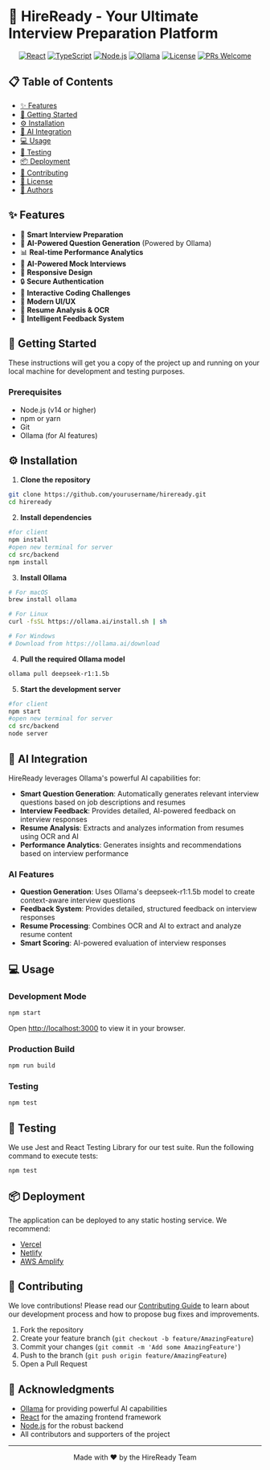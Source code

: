 # 🚀 HireReady - Your Ultimate Interview Preparation Platform

<div align="center">

[![React](https://img.shields.io/badge/React-20232A?style=for-the-badge&logo=react&logoColor=61DAFB)](https://reactjs.org/)
[![TypeScript](https://img.shields.io/badge/TypeScript-007ACC?style=for-the-badge&logo=typescript&logoColor=white)](https://www.typescriptlang.org/)
[![Node.js](https://img.shields.io/badge/Node.js-43853D?style=for-the-badge&logo=node.js&logoColor=white)](https://nodejs.org/)
[![Ollama](https://img.shields.io/badge/Ollama-FF6B6B?style=for-the-badge&logo=ollama&logoColor=white)](https://ollama.ai)
[![License](https://img.shields.io/badge/License-MIT-blue.svg)](https://opensource.org/licenses/MIT)
[![PRs Welcome](https://img.shields.io/badge/PRs-welcome-brightgreen.svg?style=flat-square)](http://makeapullrequest.com)

</div>

## 📋 Table of Contents
- [✨ Features](#-features)
- [🚀 Getting Started](#-getting-started)
- [⚙️ Installation](#️-installation)
- [🤖 AI Integration](#-ai-integration)
- [💻 Usage](#-usage)
- [🧪 Testing](#-testing)
- [📦 Deployment](#-deployment)
- [🤝 Contributing](#-contributing)
- [📄 License](#-license)
- [👥 Authors](#-authors)

## ✨ Features

- 🎯 **Smart Interview Preparation**
- 🤖 **AI-Powered Question Generation** (Powered by Ollama)
- 📊 **Real-time Performance Analytics**
- 🎤 **AI-Powered Mock Interviews**
- 📱 **Responsive Design**
- 🔒 **Secure Authentication**
- 📝 **Interactive Coding Challenges**
- 🎨 **Modern UI/UX**
- 📄 **Resume Analysis & OCR**
- 💬 **Intelligent Feedback System**

## 🚀 Getting Started

These instructions will get you a copy of the project up and running on your local machine for development and testing purposes.

### Prerequisites

- Node.js (v14 or higher)
- npm or yarn
- Git
- Ollama (for AI features)

## ⚙️ Installation

1. **Clone the repository**
```bash
git clone https://github.com/yourusername/hireready.git
cd hireready
```

2. **Install dependencies**
```bash
#for client
npm install
#open new terminal for server
cd src/backend
npm install
```

3. **Install Ollama**
```bash
# For macOS
brew install ollama

# For Linux
curl -fsSL https://ollama.ai/install.sh | sh

# For Windows
# Download from https://ollama.ai/download
```

4. **Pull the required Ollama model**
```bash
ollama pull deepseek-r1:1.5b
```

5. **Start the development server**
```bash
#for client
npm start
#open new terminal for server
cd src/backend
node server
```

## 🤖 AI Integration

HireReady leverages Ollama's powerful AI capabilities for:

- **Smart Question Generation**: Automatically generates relevant interview questions based on job descriptions and resumes
- **Interview Feedback**: Provides detailed, AI-powered feedback on interview responses
- **Resume Analysis**: Extracts and analyzes information from resumes using OCR and AI
- **Performance Analytics**: Generates insights and recommendations based on interview performance

### AI Features

- **Question Generation**: Uses Ollama's deepseek-r1:1.5b model to create context-aware interview questions
- **Feedback System**: Provides detailed, structured feedback on interview responses
- **Resume Processing**: Combines OCR and AI to extract and analyze resume content
- **Smart Scoring**: AI-powered evaluation of interview responses

## 💻 Usage

### Development Mode
```bash
npm start
```
Open [http://localhost:3000](http://localhost:3000) to view it in your browser.

### Production Build
```bash
npm run build
```

### Testing
```bash
npm test
```

## 🧪 Testing

We use Jest and React Testing Library for our test suite. Run the following command to execute tests:

```bash
npm test
```

## 📦 Deployment

The application can be deployed to any static hosting service. We recommend:

- [Vercel](https://vercel.com)
- [Netlify](https://www.netlify.com)
- [AWS Amplify](https://aws.amazon.com/amplify/)

## 🤝 Contributing

We love contributions! Please read our [Contributing Guide](CONTRIBUTING.md) to learn about our development process and how to propose bug fixes and improvements.

1. Fork the repository
2. Create your feature branch (`git checkout -b feature/AmazingFeature`)
3. Commit your changes (`git commit -m 'Add some AmazingFeature'`)
4. Push to the branch (`git push origin feature/AmazingFeature`)
5. Open a Pull Request

## 🙏 Acknowledgments

- [Ollama](https://ollama.ai) for providing powerful AI capabilities
- [React](https://reactjs.org) for the amazing frontend framework
- [Node.js](https://nodejs.org) for the robust backend
- All contributors and supporters of the project

---

<div align="center">
  
Made with ❤️ by the HireReady Team

</div>
